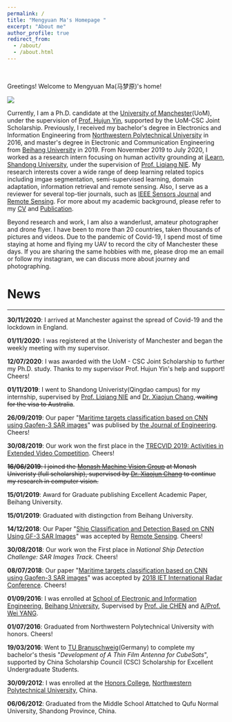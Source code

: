 ```yaml
---
permalink: /
title: "Mengyuan Ma's Homepage "
excerpt: "About me"
author_profile: true
redirect_from: 
  - /about/
  - /about.html
---
```

<br>


Greetings! Welcome to Mengyuan Ma(马梦原)'s home!

![](http://m.qpic.cn/psc?/V11FNHY419ldOz/bqQfVz5yrrGYSXMvKr.cqXatzIgyYKCgnCJntH5Z7lh6xAok1CP*bwLm0KD2OlqYOg*DdP*ozI0olW2NvdbJXLjM2*dDsxfl*VauqWGNZno!/b&bo=PANsAgAAAAABB3E!&rf=viewer_4&t=5)


Currently, I am a Ph.D. candidate at the [University of Manchester](https://www.manchester.ac.uk/)(UoM), under the supervision of [Prof. Hujun Yin](https://personalpages.manchester.ac.uk/staff/hujun.yin/), supported by the UoM-CSC Joint Scholarship. Previously, I received my bachelor's degree in Electronics and Information Engineering from [Northwestern Polytechnical University](https://en.nwpu.edu.cn/) in 2016, and master's degree in Electronic and Communication Engineering from [Beihang University](https://ev.buaa.edu.cn/) in 2019. From Novermber 2019 to July 2020, I worked as a research intern focusing on human activity grounding at [iLearn](https://ilearn.qd.sdu.edu.cn/), [Shandong University](https://en.sdu.edu.cn/), under the supervision of [Prof. Liqiang NIE](https://liqiangnie.github.io/). My research interests cover a wide range of deep learning related topics including imgae segmentation, semi-supervised learning, domain adaptation, information retrieval and remote sensing. Also, I serve as a reviewer for several top-tier journals, such as [IEEE Sensors Journal](https://ieeexplore.ieee.org/xpl/RecentIssue.jsp?punumber=7361) and [Remote Sensing](https://www.mdpi.com/journal/remotesensing). For more about my academic background, please refer to my [CV](https://mengyuanuk.github.io/cv/) and [Publication](https://mengyuanuk.github.io/publications/). 

Beyond research and work, I am also a wanderlust, amateur photographer and drone flyer. I have been to more than 20 countries, taken thousands of pictures and videos. Due to the pandemic of Covid-19, I spend most of time staying at home and flying my UAV to record the city of Manchester these days. If you are sharing the same hobbies with me, please drop me an email or follow my instagram, we can discuss more about journey and photographing.




News
========
-------------

**30/11/2020**: I arrived at Manchester against the spread of Covid-19 and the lockdown in England.

**01/11/2020**: I was registered at the Univeristy of Manchester and began the weekly meeting with my supervisor.

**12/07/2020**: I was awarded with the UoM - CSC Joint Scholarship to further my Ph.D. study. Thanks to my supervisor Prof. Hujun Yin's help and support! Cheers!

**01/11/2019**: I went to Shandong Univeristy(Qingdao campus) for my internship, supervised by [Prof. Liqiang NIE](https://liqiangnie.github.io/) and [Dr. Xiaojun Chang](https://www.xiaojun.ai/),<strike> waiting for the visa to Australia</strike>.

**26/09/2019**: Our paper "[Maritime targets classification based on CNN using Gaofen-3 SAR images](https://ieeexplore.ieee.org/stamp/stamp.jsp?arnumber=8916017)" was publised by [the Journal of Engineering](https://digital-library.theiet.org/content/journals/joe). Cheers!

**30/08/2019**: Our work won the first place in the [TRECVID 2019: Activities in Extended Video Competition](https://www-nlpir.nist.gov/projects/tvpubs/tv19.papers/mmvg-Informedia.pdf). Cheers!

<strike>**16/06/2019**: I joined the [Monash Machine Vision Group](http://www.mmvg.org/) at Monash Univeristy (full scholarship), supervised by [Dr. Xiaojun Chang](https://www.xiaojun.ai/) to continue my research in computer vision.</strike>

**15/01/2019**: Award for Graduate publishing Excellent Academic Paper, Beihang University.

**15/01/2019**: Graduated with distingction from Beihang University.

**14/12/2018**: Our Paper "[Ship Classification and Detection Based on CNN Using GF-3 SAR Images](https://www.mdpi.com/2072-4292/10/12/2043)" was accepted by [Remote Sensing](https://www.mdpi.com/journal/remotesensing). Cheers!

**30/08/2018**: Our work won the First place in *National Ship Detection Challenge: SAR Images Track*. Cheers!

**08/07/2018**: Our paper "[Maritime targets classification based on CNN using Gaofen-3 SAR images](https://ieeexplore.ieee.org/stamp/stamp.jsp?arnumber=8916017)" was accepted by [2018 IET International Radar Conference](http://www.ietradar.org/2018/welcome.asp). Cheers!

**01/09/2016**: I was enrolled at [School of Electronic and Information Engineering](http://www.ee.buaa.edu.cn/), [Beihang University](https://ev.buaa.edu.cn/), Supervised by [Prof. Jie CHEN](http://www.ee.buaa.edu.cn/info/1040/1175.htm) and [A/Prof. Wei YANG](http://www.ee.buaa.edu.cn/info/1040/1118.htm).

**01/07/2016**: Graduated from Northwestern Polytechnical University with honors. Cheers!

**19/03/2016**: Went to [TU Branuschweig](https://www.tu-braunschweig.de/)(Germany) to complete my bachelor's thesis "*Development of A Thin Film Antenna for CubeSats*", supported by China Scholarship Council (CSC) Scholarship for Excellent Undergraduate Students.

**30/09/2012**: I was enrolled at the [Honors College](https://honors.nwpu.edu.cn/IndexEnglish.htm), [Northwestern Polytechnical University](https://en.nwpu.edu.cn/), China.

**06/06/2012**: Graduated from the Middle School Attatched to Qufu Normal University, Shandong Province, China.



